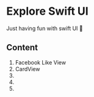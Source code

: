 #  Explore Swift UI

Just having fun with swift UI  🙂

## Content

1. Facebook Like View
1. CardView
1.
1.
1.



